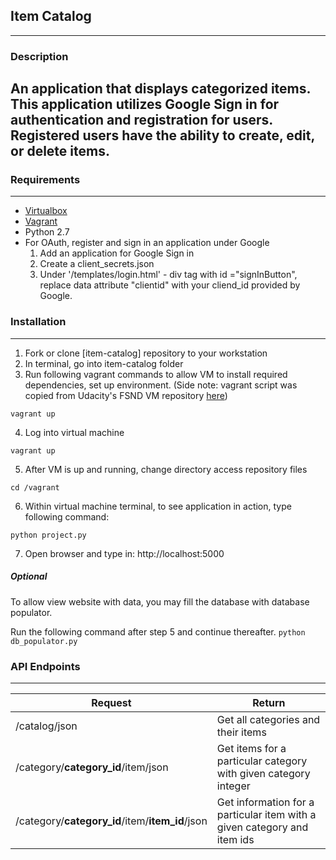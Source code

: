 ## Item Catalog ##
------
### Description ###
An application that displays categorized items.  This application utilizes Google Sign in for authentication and registration for users.  Registered users have the ability to create, edit, or delete items.  
------
### Requirements ###
------
* [Virtualbox](https://www.virtualbox.org/wiki/Downloads)
* [Vagrant](https://www.vagrantup.com/downloads.html)
* Python 2.7
* For OAuth, register and sign in an application under Google
  1. Add an application for Google Sign in
  2. Create a client_secrets.json
  3. Under '/templates/login.html' - div tag with id ="signInButton",
     replace data attribute "clientid" with your cliend_id provided by Google.  

### Installation ###
___

1. Fork or clone [item-catalog] repository to your workstation
2. In terminal, go into item-catalog folder
3. Run following vagrant commands to allow VM to install required dependencies, set up environment.
(Side note: vagrant script was copied from Udacity's FSND VM repository [here](https://github.com/udacity/fullstack-nanodegree-vm))

  `vagrant up`

4. Log into virtual machine

  `vagrant up`

5. After VM is up and running, change directory access repository files

  `cd /vagrant`

6. Within virtual machine terminal, to see application in action, type following command:

  `python project.py`

7. Open browser and type in: http://localhost:5000

##### Optional #####
To allow view website with data, you may fill the database with database populator.

Run the following command after step 5 and continue thereafter.
  `python db_populator.py`

### API Endpoints ###
-----------------------------
Request                      | Return
---|---
/catalog/json| Get all categories and their items
/category/__category_id__/item/json| Get items for a particular category with given category integer
/category/__category_id__/item/__item_id__/json| Get information for a particular item with a given category and item ids
